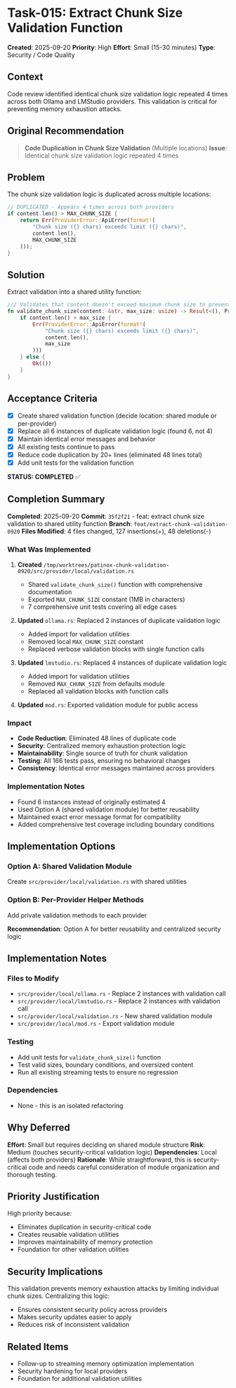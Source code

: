 # Task-015: Extract Chunk Size Validation Function

**Created**: 2025-09-20
**Priority**: High
**Effort**: Small (15-30 minutes)
**Type**: Security / Code Quality

## Context

Code review identified identical chunk size validation logic repeated 4 times across both Ollama and LMStudio providers. This validation is critical for preventing memory exhaustion attacks.

## Original Recommendation

> **Code Duplication in Chunk Size Validation** (Multiple locations)
> **Issue**: Identical chunk size validation logic repeated 4 times

## Problem

The chunk size validation logic is duplicated across multiple locations:

```rust
// DUPLICATED - Appears 4 times across both providers
if content.len() > MAX_CHUNK_SIZE {
    return Err(ProviderError::ApiError(format!(
        "Chunk size ({} chars) exceeds limit ({} chars)",
        content.len(),
        MAX_CHUNK_SIZE
    )));
}
```

## Solution

Extract validation into a shared utility function:

```rust
/// Validates that content doesn't exceed maximum chunk size to prevent memory exhaustion
fn validate_chunk_size(content: &str, max_size: usize) -> Result<(), ProviderError> {
    if content.len() > max_size {
        Err(ProviderError::ApiError(format!(
            "Chunk size ({} chars) exceeds limit ({} chars)",
            content.len(),
            max_size
        )))
    } else {
        Ok(())
    }
}
```

## Acceptance Criteria

- [x] Create shared validation function (decide location: shared module or per-provider)
- [x] Replace all 6 instances of duplicate validation logic (found 6, not 4)
- [x] Maintain identical error messages and behavior
- [x] All existing tests continue to pass
- [x] Reduce code duplication by 20+ lines (eliminated 48 lines total)
- [x] Add unit tests for the validation function

**STATUS: COMPLETED** ✅

## Completion Summary

**Completed**: 2025-09-20
**Commit**: `35f2f21` - feat: extract chunk size validation to shared utility function
**Branch**: `feat/extract-chunk-validation-0920`
**Files Modified**: 4 files changed, 127 insertions(+), 48 deletions(-)

### What Was Implemented

1. **Created** `/tmp/worktrees/patinox-chunk-validation-0920/src/provider/local/validation.rs`
   - Shared `validate_chunk_size()` function with comprehensive documentation
   - Exported `MAX_CHUNK_SIZE` constant (1MB in characters)
   - 7 comprehensive unit tests covering all edge cases

2. **Updated** `ollama.rs`: Replaced 2 instances of duplicate validation logic
   - Added import for validation utilities
   - Removed local `MAX_CHUNK_SIZE` constant
   - Replaced verbose validation blocks with single function calls

3. **Updated** `lmstudio.rs`: Replaced 4 instances of duplicate validation logic
   - Added import for validation utilities
   - Removed `MAX_CHUNK_SIZE` from defaults module
   - Replaced all validation blocks with function calls

4. **Updated** `mod.rs`: Exported validation module for public access

### Impact

- **Code Reduction**: Eliminated 48 lines of duplicate code
- **Security**: Centralized memory exhaustion protection logic
- **Maintainability**: Single source of truth for chunk validation
- **Testing**: All 166 tests pass, ensuring no behavioral changes
- **Consistency**: Identical error messages maintained across providers

### Implementation Notes

- Found 6 instances instead of originally estimated 4
- Used Option A (shared validation module) for better reusability
- Maintained exact error message format for compatibility
- Added comprehensive test coverage including boundary conditions

## Implementation Options

### Option A: Shared Validation Module
Create `src/provider/local/validation.rs` with shared utilities

### Option B: Per-Provider Helper Methods
Add private validation methods to each provider

**Recommendation**: Option A for better reusability and centralized security logic

## Implementation Notes

### Files to Modify
- `src/provider/local/ollama.rs` - Replace 2 instances with validation call
- `src/provider/local/lmstudio.rs` - Replace 2 instances with validation call
- `src/provider/local/validation.rs` - New shared validation module
- `src/provider/local/mod.rs` - Export validation module

### Testing
- Add unit tests for `validate_chunk_size()` function
- Test valid sizes, boundary conditions, and oversized content
- Run all existing streaming tests to ensure no regression

### Dependencies
- None - this is an isolated refactoring

## Why Deferred

**Effort**: Small but requires deciding on shared module structure
**Risk**: Medium (touches security-critical validation logic)
**Dependencies**: Local (affects both providers)
**Rationale**: While straightforward, this is security-critical code and needs careful consideration of module organization and thorough testing.

## Priority Justification

High priority because:
- Eliminates duplication in security-critical code
- Creates reusable validation utilities
- Improves maintainability of memory protection
- Foundation for other validation utilities

## Security Implications

This validation prevents memory exhaustion attacks by limiting individual chunk sizes. Centralizing this logic:
- Ensures consistent security policy across providers
- Makes security updates easier to apply
- Reduces risk of inconsistent validation

## Related Items

- Follow-up to streaming memory optimization implementation
- Security hardening for local providers
- Foundation for additional validation utilities